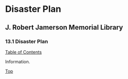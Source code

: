 [0]: /README.md
[13.1]: disaster-plan.md

# Disaster Plan
## J. Robert Jamerson Memorial Library
### 13.1 Disaster Plan
[Table of Contents][0]

Information.

[Top][13.1]
